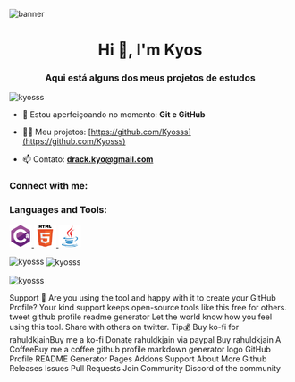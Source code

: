 ![banner](https://static.wikia.nocookie.net/trigun/images/2/21/1342404982415.jpg/revision/latest/scale-to-width-down/1200?cb=20120909234001)


<h1 align="center">Hi 👋, I'm Kyos</h1>
<h3 align="center">Aqui está alguns dos meus projetos de estudos</h3>

<p align="left"> <img src="https://komarev.com/ghpvc/?username=kyosss&label=Profile%20views&color=0e75b6&style=flat" alt="kyosss" /> </p>

- 🌱 Estou aperfeiçoando no momento: **Git e GitHub**

- 👨‍💻 Meu projetos: [https://github.com/Kyosss](https://github.com/Kyosss)

- 📫 Contato: **drack.kyo@gmail.com**

<h3 align="left">Connect with me:</h3>
<p align="left">
</p>

<h3 align="left">Languages and Tools:</h3>
<p align="left"> <a href="https://www.w3schools.com/cs/" target="_blank" rel="noreferrer"> <img src="https://raw.githubusercontent.com/devicons/devicon/master/icons/csharp/csharp-original.svg" alt="csharp" width="40" height="40"/> </a> <a href="https://www.w3.org/html/" target="_blank" rel="noreferrer"> <img src="https://raw.githubusercontent.com/devicons/devicon/master/icons/html5/html5-original-wordmark.svg" alt="html5" width="40" height="40"/> </a> <a href="https://www.java.com" target="_blank" rel="noreferrer"> <img src="https://raw.githubusercontent.com/devicons/devicon/master/icons/java/java-original.svg" alt="java" width="40" height="40"/> </a> </p>

<p><img align="left" src="https://github-readme-stats.vercel.app/api/top-langs?username=kyosss&show_icons=true&theme=dark&locale=en&layout=compact" alt="kyosss" /></p>

<p>&nbsp;<img align="center" src="https://github-readme-stats.vercel.app/api?username=kyosss&show_icons=true&theme=dark&locale=en" alt="kyosss" /></p>

<p><img align="center" src="https://github-readme-streak-stats.herokuapp.com/?user=kyosss&theme=dark" alt="kyosss" /></p>

Support 🙏
Are you using the tool and happy with it to create your GitHub Profile?
Your kind support keeps open-source tools like this free for others.
tweet github profile readme generator
Let the world know how you feel using this tool. Share with others on twitter.
Tip💰
Buy ko-fi for rahuldkjainBuy me a ko-fi
Donate rahuldkjain via paypal
Buy rahuldkjain A CoffeeBuy me a coffee
github profile markdown generator logo
GitHub Profile README Generator
Pages
Addons
Support
About
More
Github
Releases
Issues
Pull Requests
Join Community
Discord of the community

